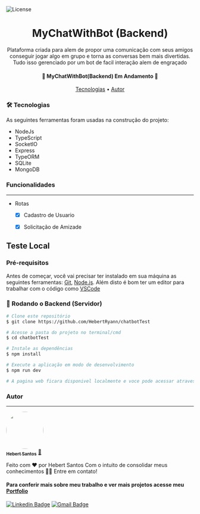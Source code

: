 <img alt="License" src="https://img.shields.io/badge/license-MIT-brightgreen">

<h1 align="center">
  MyChatWithBot (Backend)
</h1>

<!-- <h3 align="center">
    <a href="https://hebertryann.github.io/react-gh-pages/#/">Teste o MyChatWithBot</a>
</h3> -->

<p align="center">
  Plataforma criada para alem de propor uma comunicação com seus amigos conseguir jogar algo em grupo e torna as conversas bem mais divertidas. Tudo isso gerenciado por um bot de facil interação alem de engraçado
</p>

<h4 align="center"> 
🚀 MyChatWithBot(Backend) Em Andamento 🚧
</h4>

<!-- <h2>
  <p>Login</p>
  <img alt="Login MyChatWithBot" src="./frontend/src/assets/betheherologin.jpeg"/>
</h2> -->

<!-- <h2>
  
  <p>Dashboard</p>
  <img alt="Dashboard BeTheHero" src="./frontend/src/assets/betheherodashboard.jpeg"/>
</h2>

<h2>
  
  <p>Cadastro de Ong</p>
  <img alt="Cadastro BeTheHero" src="./frontend/src/assets/betheherosignup.jpeg"/>
</h2>

<h2>
  
  <p>Cadastro de um novo caso</p>
  <img alt="Novo Caso BeTheHero" src="./frontend/src/assets/betheheronew.jpeg"/>
</h2> -->


<p align="center">
 <a href="#-tecnologias">Tecnologias</a> • 
 <a href="#autor">Autor</a>
</p>

### 🛠 Tecnologias

As seguintes ferramentas foram usadas na construção do projeto:

- NodeJs
- TypeScript
- SocketIO
- Express
- TypeORM
- SQLite
- MongoDB

### Funcionalidades
---
- Rotas
  - [x] Cadastro de Usuario
  - [x] Solicitação de Amizade
  

## Teste Local
### Pré-requisitos

Antes de começar, você vai precisar ter instalado em sua máquina as seguintes ferramentas:
[Git](https://git-scm.com), [Node.js](https://nodejs.org/en/). Além disto é bom ter um editor para trabalhar com o código como [VSCode](https://code.visualstudio.com/)

### 🎲 Rodando o Backend (Servidor)

```bash
# Clone este repositório
$ git clone https://github.com/HebertRyann/chatbotTest

# Acesse a pasta do projeto no terminal/cmd
$ cd chatbotTest

# Instale as dependências
$ npm install

# Execute a aplicação em modo de desenvolvimento
$ npm run dev

# A pagina web ficara disponivel localmente e voce pode acessar atraves de <http://localhost:3000>
```

### Autor
---

<a href="https://www.linkedin.com/in/hebertryansantos/">
 <img style="border-radius: 50%;" src="https://avatars.githubusercontent.com/u/58072948?v=4" width="100px;" alt=""/>
 <br />
 <sub><b>Hebert Santos</b></sub></a> <a href="https://www.linkedin.com/in/hebertryansantos/" title="Perfil">🚀</a>

Feito com ❤️ por Hebert Santos Com o intuito de consolidar meus conhecimentos 👋🏽 Entre em contato!
#### Para conferir mais sobre meu trabalho e ver mais projetos acesse meu [Portfolio](https://hebertryann.github.io/portfolio/)

[![Linkedin Badge](https://img.shields.io/badge/-Hebert-blue?style=flat-square&logo=Linkedin&logoColor=white&link=https://www.linkedin.com/in/hebertryansantos/)](https://www.linkedin.com/in/hebertryansantos/) 
[![Gmail Badge](https://img.shields.io/badge/-hebertryann40@gmail.com-c14438?style=flat-square&logo=Gmail&logoColor=white&link=mailto:hebertryann40@gmail.com)](mailto:hebertryann40@gmail.com)

